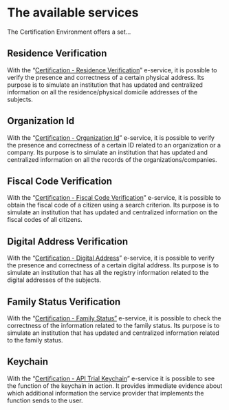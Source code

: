 # The available services

The Certification Environment offers a set... 

## Residence Verification

With the “[Certification - Residence Verification](../tutorial/checking-the-correctness-of-the-residence-information.md)” e-service, it is possible to verify the presence and correctness of a certain physical address. Its purpose is to simulate an institution that has updated and centralized information on all the residence/physical domicile addresses of the subjects.

## Organization Id 

With the “[Certification - Organization Id](../tutorial/checking-the-correctness-of-the-organization-id.md)” e-service, it is possible to verify the presence and correctness of a certain ID related to an organization or a company.  Its purpose is to simulate an institution that has updated and centralized information on all the records of the organizations/companies.

## Fiscal Code Verification

With the “[Certification - Fiscal Code Verification](../tutorial/checking-the-correctness-of-the-fiscal-code.md)” e-service, it is possible to obtain the fiscal code of a citizen using a search criterion.  Its purpose is to simulate an institution that has updated and centralized information on the fiscal codes of all citizens.

## Digital Address Verification

With the “[Certification - Digital Address](../tutorial/requesting-information-about-the-digital-address.md)” e-service, it is possible to verify the presence and correctness of a certain digital address. Its purpose is to simulate an institution that has all the registry information related to the digital addresses of the subjects.

## Family Status Verification

With the “[Certification - Family Status”](../tutorial/requesting-information-about-the-family-status.md) e-service, it is possible to check the correctness of the information related to the family status. Its purpose is to simulate an institution that has updated and centralized information related to the family status.

## Keychain

With the “[Certification - API Trial Keychain](../tutorial/e-service-with-trial-keychain-functionality.md)” e-service it is possible to see the function of the keychain in action. It provides immediate evidence about which additional information the service provider that implements the function sends to the user.